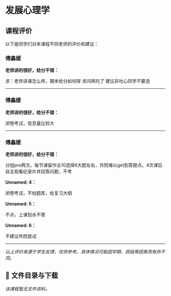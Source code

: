 # 发展心理学

## 课程评价

以下是同学们对本课程不同老师的评价和建议：

### 傅鑫媛

**老师讲的很好，给分不错：**

求：老师讲课怎么样，期末给分如何呀 求问拜托了  建议非社心同学不要选

---

### 傅鑫媛

**老师讲的很好，给分不错：**

闭卷考试，信息量比较大

---

### 傅鑫媛

**老师讲的很好，给分不错：**

分组pre两次，每节课留作业10选择6大题左右，外院难以get到答题点。4次课后自主观看纪录片并回答问题，不考

**Unnamed: 4：**

闭卷考试，不给题库，给复习大纲

**Unnamed: 5：**

不点，上课划水不管

**Unnamed: 6：**

不建议外院尝试

---

*以上评价来源于学生反馈，仅供参考。具体情况可能因学期、班级等因素而有所不同。*
## 📄 文件目录与下载

_该课程暂无文件资料。_
